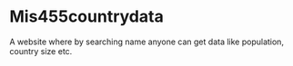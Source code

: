 # Mis455countrydata
A website where by searching name anyone can get data like population, country size etc.
